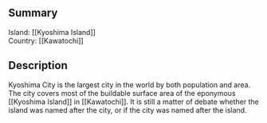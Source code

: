 ## Summary

Island: [[Kyoshima Island]]  
Country: [[Kawatochi]]  
## Description

Kyoshima City is the largest city in the world by both population and area. The city covers most of the buildable surface area of the eponymous [[Kyoshima Island]] in [[Kawatochi]]. It is still a matter of debate whether the island was named after the city, or if the city was named after the island.
